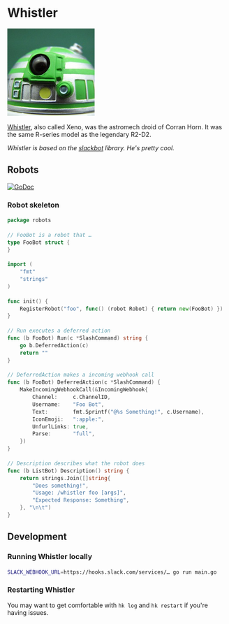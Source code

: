 # Whistler

![Whistler avatar](https://raw.githubusercontent.com/athega/whistler/master/images/whistler.jpg)

[Whistler](http://starwars.wikia.com/wiki/Whistler), also called Xeno, was the astromech droid of Corran Horn.
It was the same R-series model as the legendary R2-D2.

_Whistler is based on the [slackbot](https://github.com/trinchan/slackbot) library. He's pretty cool._

## Robots

[![GoDoc](https://godoc.org/github.com/athega/whistler/robots?status.svg)](https://godoc.org/github.com/athega/whistler/robots)

### Robot skeleton

```go
package robots

// FooBot is a robot that …
type FooBot struct {
}

import (
	"fmt"
	"strings"
)

func init() {
	RegisterRobot("foo", func() (robot Robot) { return new(FooBot) })
}

// Run executes a deferred action
func (b FooBot) Run(c *SlashCommand) string {
	go b.DeferredAction(c)
	return ""
}

// DeferredAction makes a incoming webhook call
func (b FooBot) DeferredAction(c *SlashCommand) {
	MakeIncomingWebhookCall(&IncomingWebhook{
		Channel:     c.ChannelID,
		Username:    "Foo Bot",
		Text:        fmt.Sprintf("@%s Something!", c.Username),
		IconEmoji:   ":apple:",
		UnfurlLinks: true,
		Parse:       "full",
	})
}

// Description describes what the robot does
func (b ListBot) Description() string {
	return strings.Join([]string{
		"Does something!",
		"Usage: /whistler foo [args]",
		"Expected Response: Something",
	}, "\n\t")
}
```

## Development

### Running Whistler locally

```bash
SLACK_WEBHOOK_URL=https://hooks.slack.com/services/… go run main.go
```

### Restarting Whistler

You may want to get comfortable with `hk log` and `hk restart` if you're having issues.
